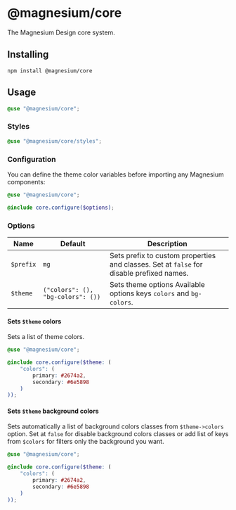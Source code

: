 # @magnesium/core

The Magnesium Design core system.

## Installing

```shell
npm install @magnesium/core
```

## Usage

```scss
@use "@magnesium/core";
```

### Styles

```scss
@use "@magnesium/core/styles";
```

### Configuration

You can define the theme color variables before importing any Magnesium components:

```scss
@use "@magnesium/core";

@include core.configure($options);
```

### Options

| Name      | Default                           | Description                                                                              |
|-----------|-----------------------------------|------------------------------------------------------------------------------------------|
| `$prefix` | `mg`                              | Sets prefix to custom properties and classes. Set at `false` for disable prefixed names. |
| `$theme`  | `("colors": (), "bg-colors": ())` | Sets theme options Available options keys `colors` and `bg-colors`.                      |

#### Sets `$theme` colors

Sets a list of theme colors.

```scss
@use "@magnesium/core";

@include core.configure($theme: (
    "colors": (
        primary: #2674a2,
        secondary: #6e5898
    )
));
```

#### Sets `$theme` background colors

Sets automatically a list of background colors classes from `$theme->colors` option. Set at `false` for disable
background colors classes or add list of keys from `$colors` for filters only the background you want.

```scss
@use "@magnesium/core";

@include core.configure($theme: (
    "colors": (
        primary: #2674a2,
        secondary: #6e5898
    )
));
```



